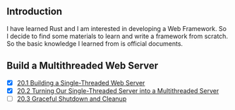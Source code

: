 ## Introduction

I have learned Rust and I am interested in developing a Web Framework. So I decide to find some materials to learn and write a framework from scratch. So the basic knowledge I learned from is official documents.

## Build a Multithreaded Web Server

- [x] [20.1 Building a Single-Threaded Web Server](https://doc.rust-lang.org/book/ch20-01-single-threaded.html)
- [x] [20.2 Turning Our Single-Threaded Server into a Multithreaded Server](https://doc.rust-lang.org/book/ch20-02-multithreaded.html)
- [ ] [20.3 Graceful Shutdown and Cleanup](https://doc.rust-lang.org/book/ch20-03-graceful-shutdown-and-cleanup.html)
